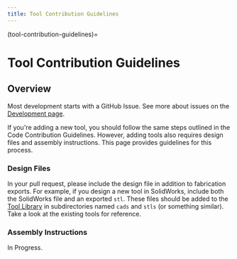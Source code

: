 ```yaml
---
title: Tool Contribution Guidelines
---
```


(tool-contribution-guidelines)=
# Tool Contribution Guidelines

## Overview

Most development starts with a GitHub Issue. See more about issues on the [Development page](https://machineagency.github.io/science_jubilee/development/index.html).

If you're adding a new tool, you should follow the same steps outlined in the Code Contribution Guidelines. However, adding tools also requires design files and assembly instructions. This page provides guidelines for this process.

### Design Files

In your pull request, please include the design file in addition to fabrication exports. For example, if you design a new tool in SolidWorks, include both the SolidWorks file and an exported `stl`. These files should be added to the [Tool Library](https://github.com/machineagency/science_jubilee/tree/main/tool_library) in subdirectories named `cads` and `stls` (or something similar). Take a look at the existing tools for reference.

### Assembly Instructions

In Progress.
